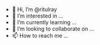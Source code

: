 - 👋 Hi, I’m @ritulray
- 👀 I’m interested in ...
- 🌱 I’m currently learning ...
- 💞️ I’m looking to collaborate on ...
- 📫 How to reach me ...

<!---
ritulray/ritulray is a ✨ special ✨ repository because its `README.md` (this file) appears on your GitHub profile.
You can click the Preview link to take a look at your changes.
--->
